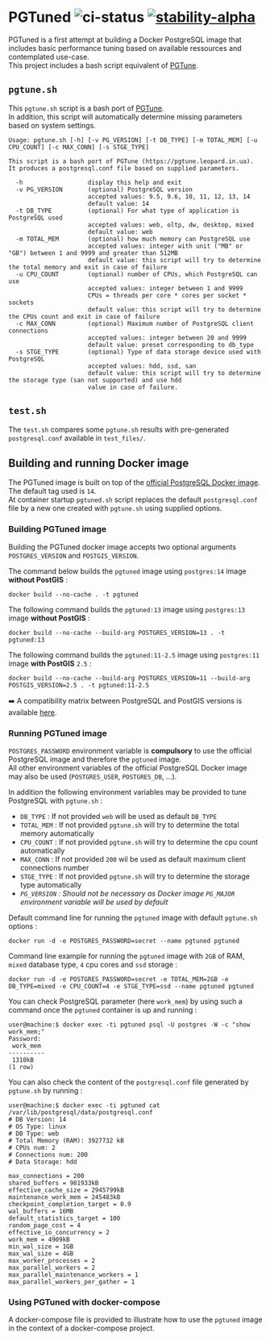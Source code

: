 # PGTuned ![ci-status](https://github.com/esgn/pgtuned/actions/workflows/docker-image.yml/badge.svg) [![stability-alpha](https://img.shields.io/badge/stability-alpha-f4d03f.svg)](https://github.com/mkenney/software-guides/blob/master/STABILITY-BADGES.md#alpha)

PGTuned is a first attempt at building a Docker PostgreSQL image that includes basic performance tuning based on available ressources and contemplated use-case.  
This project includes a bash script equivalent of [PGTune](https://github.com/le0pard/pgtune).

## `pgtune.sh`

This `pgtune.sh` script is a bash port of [PGTune](https://github.com/le0pard/pgtune).  
In addition, this script will automatically determine missing parameters based on system settings.

```
Usage: pgtune.sh [-h] [-v PG_VERSION] [-t DB_TYPE] [-m TOTAL_MEM] [-u CPU_COUNT] [-c MAX_CONN] [-s STGE_TYPE]

This script is a bash port of PGTune (https://pgtune.leopard.in.ua).
It produces a postgresql.conf file based on supplied parameters.

  -h                  display this help and exit
  -v PG_VERSION       (optional) PostgreSQL version
                      accepted values: 9.5, 9.6, 10, 11, 12, 13, 14
                      default value: 14
  -t DB_TYPE          (optional) For what type of application is PostgreSQL used
                      accepted values: web, oltp, dw, desktop, mixed
                      default value: web
  -m TOTAL_MEM        (optional) how much memory can PostgreSQL use
                      accepted values: integer with unit ("MB" or "GB") between 1 and 9999 and greater than 512MB
                      default value: this script will try to determine the total memory and exit in case of failure
  -u CPU_COUNT        (optional) number of CPUs, which PostgreSQL can use
                      accepted values: integer between 1 and 9999
                      CPUs = threads per core * cores per socket * sockets
                      default value: this script will try to determine the CPUs count and exit in case of failure
  -c MAX_CONN         (optional) Maximum number of PostgreSQL client connections
                      accepted values: integer between 20 and 9999
                      default value: preset corresponding to db_type
  -s STGE_TYPE        (optional) Type of data storage device used with PostgreSQL
                      accepted values: hdd, ssd, san
                      default value: this script will try to determine the storage type (san not supported) and use hdd
                      value in case of failure.
```

## `test.sh`

The `test.sh` compares some `pgtune.sh` results with pre-generated `postgresql.conf` available in `test_files/`.

## Building and running Docker image

The PGTuned image is built on top of the [official PostgreSQL Docker image](https://hub.docker.com/_/postgres). The default tag used is `14`.  
At container startup `pgtuned.sh` script replaces the default `postgresql.conf` file by a new one created with `pgtune.sh` using supplied options.

### Building PGTuned image

Building the PGTuned docker image accepts two optional arguments `POSTGRES_VERSION` and `POSTGIS_VERSION`.

The command below builds the `pgtuned` image using `postgres:14` image **without PostGIS** :

```
docker build --no-cache . -t pgtuned
```

The following command builds the `pgtuned:13` image using `postgres:13` image **without PostGIS** :

```
docker build --no-cache --build-arg POSTGRES_VERSION=13 . -t pgtuned:13
```

The following command builds the `pgtuned:11-2.5` image using `postgres:11` image **with PostGIS** `2.5` :

```
docker build --no-cache --build-arg POSTGRES_VERSION=11 --build-arg POSTGIS_VERSION=2.5 . -t pgtuned:11-2.5
```

➡️ A compatibility matrix between PostgreSQL and PostGIS versions is available [here](https://trac.osgeo.org/postgis/wiki/UsersWikiPostgreSQLPostGIS).

### Running PGTuned image

`POSTGRES_PASSWORD` environment variable is **compulsory** to use the official PostgreSQL image and therefore the `pgtuned` image.  
All other environment variables of the official PostgreSQL Docker image may also be used (`POSTGRES_USER`, `POSTGRES_DB`, ...).

In addition the following environment variables may be provided to tune PostgreSQL with `pgtune.sh` :
* `DB_TYPE` : If not provided `web` will be used as default `DB_TYPE`
* `TOTAL_MEM` : If not provided `pgtune.sh` will try to determine the total memory automatically
* `CPU_COUNT` : If not provided `pgtune.sh` will try to determine the cpu count automatically
* `MAX_CONN` : If not provided `200` wil be used as default maximum client connections number
* `STGE_TYPE` : If not provided `pgtune.sh` will try to determine the storage type automatically
* *`PG_VERSION` : Should not be necessary as Docker image `PG_MAJOR` environment variable will be used by default*

Default command line for running the `pgtuned` image with default `pgtune.sh` options :
```
docker run -d -e POSTGRES_PASSWORD=secret --name pgtuned pgtuned
```

Command line example for running the `pgtuned` image with `2GB` of RAM, `mixed` database type, `4` cpu cores and `ssd` storage :
```
docker run -d -e POSTGRES_PASSWORD=secret -e TOTAL_MEM=2GB -e DB_TYPE=mixed -e CPU_COUNT=4 -e STGE_TYPE=ssd --name pgtuned pgtuned
```

You can check PostgreSQL parameter (here `work_mem`) by using such a command once the `pgtuned` container is up and running :
```
user@machine:$ docker exec -ti pgtuned psql -U postgres -W -c "show work_mem;"
Password: 
 work_mem 
----------
 1310kB
(1 row)
```

You can also check the content of the `postgresql.conf` file generated by `pgtune.sh` by running :
```
user@machine:$ docker exec -ti pgtuned cat /var/lib/postgresql/data/postgresql.conf
# DB Version: 14
# OS Type: linux
# DB Type: web
# Total Memory (RAM): 3927732 kB
# CPUs num: 2
# Connections num: 200
# Data Storage: hdd

max_connections = 200
shared_buffers = 981933kB
effective_cache_size = 2945799kB
maintenance_work_mem = 245483kB
checkpoint_completion_target = 0.9
wal_buffers = 16MB
default_statistics_target = 100
random_page_cost = 4
effective_io_concurrency = 2
work_mem = 4909kB
min_wal_size = 1GB
max_wal_size = 4GB
max_worker_processes = 2
max_parallel_workers = 2
max_parallel_maintenance_workers = 1
max_parallel_workers_per_gather = 1
```

### Using PGTuned with docker-compose

A docker-compose file is provided to illustrate how to use the `pgtuned` image in the context of a docker-compose project.
